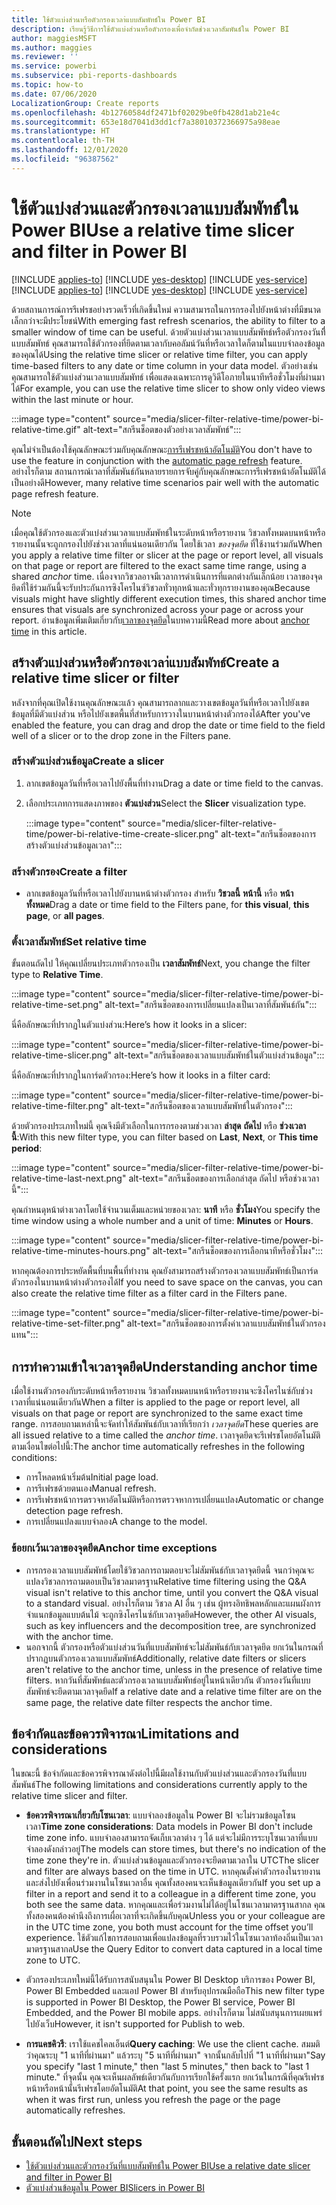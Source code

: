 ```yaml
---
title: ใช้ตัวแบ่งส่วนหรือตัวกรองเวลา่แบบสัมพัทธ์ใน Power BI
description: เรียนรู้วิธีการใช้ตัวแบ่งส่วนหรือตัวกรองเพื่อจำกัดช่วงเวลาสัมพันธ์ใน Power BI
author: maggiesMSFT
ms.author: maggies
ms.reviewer: ''
ms.service: powerbi
ms.subservice: pbi-reports-dashboards
ms.topic: how-to
ms.date: 07/06/2020
LocalizationGroup: Create reports
ms.openlocfilehash: 4b12760584df2471bf02029be0fb428d1ab21e4c
ms.sourcegitcommit: 653e18d7041d3dd1cf7a38010372366975a98eae
ms.translationtype: HT
ms.contentlocale: th-TH
ms.lasthandoff: 12/01/2020
ms.locfileid: "96387562"
---
```

# <a name="use-a-relative-time-slicer-and-filter-in-power-bi"></a><span data-ttu-id="d9f50-103">ใช้ตัวแบ่งส่วนและตัวกรองเวลาแบบสัมพัทธ์ใน Power BI</span><span class="sxs-lookup"><span data-stu-id="d9f50-103">Use a relative time slicer and filter in Power BI</span></span>

<span data-ttu-id="d9f50-104">[!INCLUDE [applies-to](../includes/applies-to.md)] [!INCLUDE [yes-desktop](../includes/yes-desktop.md)] [!INCLUDE [yes-service](../includes/yes-service.md)]</span><span class="sxs-lookup"><span data-stu-id="d9f50-104">[!INCLUDE [applies-to](../includes/applies-to.md)] [!INCLUDE [yes-desktop](../includes/yes-desktop.md)] [!INCLUDE [yes-service](../includes/yes-service.md)]</span></span>

<span data-ttu-id="d9f50-105">ด้วยสถานการณ์การรีเฟรชอย่างรวดเร็วที่เกิดขึ้นใหม่ ความสามารถในการกรองไปยังหน้าต่างที่มีขนาดเล็กกว่าจะมีประโยชน์</span><span class="sxs-lookup"><span data-stu-id="d9f50-105">With emerging fast refresh scenarios, the ability to filter to a smaller window of time can be useful.</span></span> <span data-ttu-id="d9f50-106">ด้วยตัวแบ่งส่วนเวลาแบบสัมพัทธ์หรือตัวกรองวันที่ี่แบบสัมพัทธ์ คุณสามารถใช้ตัวกรองที่ยึดตามเวลากับคอลัมน์วันที่หรือเวลาใดก็ตามในแบบจำลองข้อมูลของคุณได้</span><span class="sxs-lookup"><span data-stu-id="d9f50-106">Using the relative time slicer or relative time filter, you can apply time-based filters to any date or time column in your data model.</span></span> <span data-ttu-id="d9f50-107">ตัวอย่างเช่น คุณสามารถใช้ตัวแบ่งส่วนเวลาแบบสัมพัทธ์ เพื่อแสดงเฉพาะการดูวิดีโอภายในนาทีหรือชั่วโมงที่ผ่านมาได้</span><span class="sxs-lookup"><span data-stu-id="d9f50-107">For example, you can use the relative time slicer to show only video views within the last minute or hour.</span></span> 

:::image type="content" source="media/slicer-filter-relative-time/power-bi-relative-time.gif" alt-text="สกรีนช็อตของตัวอย่างเวลาสัมพัทธ์":::

<span data-ttu-id="d9f50-109">คุณไม่จำเป็นต้องใช้คุณลักษณะร่วมกับคุณลักษณะ[การรีเฟรชหน้าอัตโนมัติ](../create-reports/desktop-automatic-page-refresh.md)</span><span class="sxs-lookup"><span data-stu-id="d9f50-109">You don't have to use the feature in conjunction with the [automatic page refresh](../create-reports/desktop-automatic-page-refresh.md) feature.</span></span> <span data-ttu-id="d9f50-110">อย่างไรก็ตาม สถานการณ์เวลาที่สัมพันธ์กันหลายรายการจับคู่กับคุณลักษณะการรีเฟรชหน้าอัตโนมัติได้เป็นอย่างดี</span><span class="sxs-lookup"><span data-stu-id="d9f50-110">However, many relative time scenarios pair well with the automatic page refresh feature.</span></span>  

> [!NOTE]
> <span data-ttu-id="d9f50-111">เมื่อคุณใช้ตัวกรองและตัวแบ่งส่วนเวลาแบบสัมพัทธ์ในระดับหน้าหรือรายงาน วิชวลทั้งหมดบนหน้าหรือรายงานนั้นจะถูกกรองไปยังช่วงเวลาที่แน่นอนเดียวกัน โดยใช้เวลา *ของจุดยึด* ที่ใช้งานร่วมกัน</span><span class="sxs-lookup"><span data-stu-id="d9f50-111">When you apply a relative time filter or slicer at the page or report level, all visuals on that page or report are filtered to the exact same time range, using a shared *anchor* time.</span></span> <span data-ttu-id="d9f50-112">เนื่องจากวิชวลอาจมีเวลาการดำเนินการที่แตกต่างกันเล็กน้อย เวลาของจุดยึดที่ใช้ร่วมกันนี้จะรับประกันการซิงโครไนซ์วิชวลทั่วทุกหน้าและทั่วทุกรายงานของคุณ</span><span class="sxs-lookup"><span data-stu-id="d9f50-112">Because visuals might have slightly different execution times, this shared anchor time ensures that visuals are synchronized across your page or across your report.</span></span> <span data-ttu-id="d9f50-113">อ่านข้อมูลเพิ่มเติมเกี่ยวกับ[เวลาของจุดยึด](#understanding-anchor-time)ในบทความนี้</span><span class="sxs-lookup"><span data-stu-id="d9f50-113">Read more about [anchor time](#understanding-anchor-time) in this article.</span></span>

## <a name="create-a-relative-time-slicer-or-filter"></a><span data-ttu-id="d9f50-114">สร้างตัวแบ่งส่วนหรือตัวกรองเวลา่แบบสัมพัทธ์</span><span class="sxs-lookup"><span data-stu-id="d9f50-114">Create a relative time slicer or filter</span></span>

<span data-ttu-id="d9f50-115">หลังจากที่คุณเปิดใช้งานคุณลักษณะแล้ว คุณสามารถลากและวางเขตข้อมูลวันที่หรือเวลาไปยังเขตข้อมูลที่มีตัวแบ่งส่วน หรือไปยังเขตพื้นที่สำหรับการวางในบานหน้าต่างตัวกรองได้</span><span class="sxs-lookup"><span data-stu-id="d9f50-115">After you've enabled the feature, you can drag and drop the date or time field to the field well of a slicer or to the drop zone in the Filters pane.</span></span> 

### <a name="create-a-slicer"></a><span data-ttu-id="d9f50-116">สร้างตัวแบ่งส่วนข้อมูล</span><span class="sxs-lookup"><span data-stu-id="d9f50-116">Create a slicer</span></span>

1. <span data-ttu-id="d9f50-117">ลากเขตข้อมูลวันที่หรือเวลาไปยังพื้นที่ทำงาน</span><span class="sxs-lookup"><span data-stu-id="d9f50-117">Drag a date or time field to the canvas.</span></span>

2. <span data-ttu-id="d9f50-118">เลือกประเภทการแสดงภาพของ **ตัวแบ่งส่วน**</span><span class="sxs-lookup"><span data-stu-id="d9f50-118">Select the **Slicer** visualization type.</span></span>

    :::image type="content" source="media/slicer-filter-relative-time/power-bi-relative-time-create-slicer.png" alt-text="สกรีนช็อตของการสร้างตัวแบ่งส่วนข้อมูลเวลา":::

### <a name="create-a-filter"></a><span data-ttu-id="d9f50-120">สร้างตัวกรอง</span><span class="sxs-lookup"><span data-stu-id="d9f50-120">Create a filter</span></span>
 
- <span data-ttu-id="d9f50-121">ลากเขตข้อมูลวันที่หรือเวลาไปยังบานหน้าต่างตัวกรอง สำหรับ **วิชวลนี้** **หน้านี้** หรือ **หน้าทั้งหมด**</span><span class="sxs-lookup"><span data-stu-id="d9f50-121">Drag a date or time field to the Filters pane, for **this visual**, **this page**, or **all pages**.</span></span>

### <a name="set-relative-time"></a><span data-ttu-id="d9f50-122">ตั้งเวลาสัมพัทธ์</span><span class="sxs-lookup"><span data-stu-id="d9f50-122">Set relative time</span></span> 

<span data-ttu-id="d9f50-123">ขั้นตอนถัดไป ให้คุณเปลี่ยนประเภทตัวกรองเป็น **เวลาสัมพัทธ์**</span><span class="sxs-lookup"><span data-stu-id="d9f50-123">Next, you change the filter type to **Relative Time**.</span></span>

:::image type="content" source="media/slicer-filter-relative-time/power-bi-relative-time-set.png" alt-text="สกรีนช็อตของการเปลี่ยนแปลงเป็นเวลาที่สัมพันธ์กัน":::
 
<span data-ttu-id="d9f50-125">นี่คือลักษณะที่ปรากฏในตัวแบ่งส่วน:</span><span class="sxs-lookup"><span data-stu-id="d9f50-125">Here’s how it looks in a slicer:</span></span>

:::image type="content" source="media/slicer-filter-relative-time/power-bi-relative-time-slicer.png" alt-text="สกรีนช็อตของเวลาแบบสัมพัทธ์ในตัวแบ่งส่วนข้อมูล":::

<span data-ttu-id="d9f50-127">นี่คือลักษณะที่ปรากฏในการ์ดตัวกรอง:</span><span class="sxs-lookup"><span data-stu-id="d9f50-127">Here’s how it looks in a filter card:</span></span> 

:::image type="content" source="media/slicer-filter-relative-time/power-bi-relative-time-filter.png" alt-text="สกรีนช็อตของเวลาแบบสัมพัทธ์ในตัวกรอง":::
 
<span data-ttu-id="d9f50-129">ด้วยตัวกรองประเภทใหม่นี้ คุณจึงมีตัวเลือกในการกรองตามช่วงเวลา **ล่าสุด** **ถัดไป** หรือ **ช่วงเวลานี้**:</span><span class="sxs-lookup"><span data-stu-id="d9f50-129">With this new filter type, you can filter based on **Last**, **Next**, or **This time period**:</span></span> 

:::image type="content" source="media/slicer-filter-relative-time/power-bi-relative-time-last-next.png" alt-text="สกรีนช็อตของการเลือกล่าสุด ถัดไป หรือช่วงเวลานี้":::
 
<span data-ttu-id="d9f50-131">คุณกำหนดุหน้าต่างเวลาโดยใช้จำนวนเต็มและหน่วยของเวลา: **นาที** หรือ **ชั่วโมง**</span><span class="sxs-lookup"><span data-stu-id="d9f50-131">You specify the time window using a whole number and a unit of time: **Minutes** or **Hours**.</span></span>
 
:::image type="content" source="media/slicer-filter-relative-time/power-bi-relative-time-minutes-hours.png" alt-text="สกรีนช็อตของการเลือกนาทีหรือชั่วโมง":::

<span data-ttu-id="d9f50-133">หากคุณต้องการประหยัดพื้นที่บนพื้นที่ทำงาน คุณยังสามารถสร้างตัวกรองเวลาแบบสัมพัทธ์เป็นการ์ดตัวกรองในบานหน้าต่างตัวกรองได้</span><span class="sxs-lookup"><span data-stu-id="d9f50-133">If you need to save space on the canvas, you can also create the relative time filter as a filter card in the Filters pane.</span></span>

:::image type="content" source="media/slicer-filter-relative-time/power-bi-relative-time-set-filter.png" alt-text="สกรีนช็อตของการตั้งค่าเวลาแบบสัมพัทธ์ในตัวกรองแทน":::
 
## <a name="understanding-anchor-time"></a><span data-ttu-id="d9f50-135">การทำความเข้าใจเวลาจุดยึด</span><span class="sxs-lookup"><span data-stu-id="d9f50-135">Understanding anchor time</span></span>

<span data-ttu-id="d9f50-136">เมื่อใช้งานตัวกรองกับระดับหน้าหรือรายงาน วิชวลทั้งหมดบนหน้าหรือรายงานจะซิงโครไนซ์กับช่วงเวลาที่แน่นอนเดียวกัน</span><span class="sxs-lookup"><span data-stu-id="d9f50-136">When a filter is applied to the page or report level, all visuals on that page or report are synchronized to the same exact time range.</span></span> <span data-ttu-id="d9f50-137">การสอบถามเหล่านี้จะจัดทำให้สัมพันธ์กับเวลาที่เรียกว่า *เวลาจุดยึด*</span><span class="sxs-lookup"><span data-stu-id="d9f50-137">These queries are all issued relative to a time called the *anchor time*.</span></span> <span data-ttu-id="d9f50-138">เวลาจุดยึดจะรีเฟรชโดยอัตโนมัติตามเงื่อนไขต่อไปนี้:</span><span class="sxs-lookup"><span data-stu-id="d9f50-138">The anchor time automatically refreshes in the following conditions:</span></span>

- <span data-ttu-id="d9f50-139">การโหลดหน้าเริ่มต้น</span><span class="sxs-lookup"><span data-stu-id="d9f50-139">Initial page load.</span></span>
- <span data-ttu-id="d9f50-140">การรีเฟรชด้วยตนเอง</span><span class="sxs-lookup"><span data-stu-id="d9f50-140">Manual refresh.</span></span>
- <span data-ttu-id="d9f50-141">การรีเฟรชหน้าการตรวจหาอัตโนมัติหรือการตรวจหาการเปลี่ยนแปลง</span><span class="sxs-lookup"><span data-stu-id="d9f50-141">Automatic or change detection page refresh.</span></span>
- <span data-ttu-id="d9f50-142">การเปลี่ยนแปลงแบบจำลอง</span><span class="sxs-lookup"><span data-stu-id="d9f50-142">A change to the model.</span></span>

### <a name="anchor-time-exceptions"></a><span data-ttu-id="d9f50-143">ข้อยกเว้นเวลาของจุดยึด</span><span class="sxs-lookup"><span data-stu-id="d9f50-143">Anchor time exceptions</span></span>

- <span data-ttu-id="d9f50-144">การกรองเวลาแบบสัมพัทธ์โดยใช้วิชวลการถามตอบจะไม่สัมพันธ์กับเวลาจุดยึดนี้ จนกว่าคุณจะแปลงวิชวลการถามตอบเป็นวิชวลมาตรฐาน</span><span class="sxs-lookup"><span data-stu-id="d9f50-144">Relative time filtering using the Q&A visual isn't relative to this anchor time, until you convert the Q&A visual to a standard visual.</span></span> <span data-ttu-id="d9f50-145">อย่างไรก็ตาม วิชวล AI อื่น ๆ เช่น ผู้ทรงอิทธิพลหลักและแผนผังการจำแนกข้อมูลแบบต้นไม้ จะถูกซิงโครไนซ์กับเวลาจุดยึด</span><span class="sxs-lookup"><span data-stu-id="d9f50-145">However, the other AI visuals, such as key influencers and the decomposition tree, are synchronized with the anchor time.</span></span> 
- <span data-ttu-id="d9f50-146">นอกจากนี้ ตัวกรองหรือตัวแบ่งส่วนวันที่แบบสัมพัทธ์จะไม่สัมพันธ์กับเวลาจุดยึด ยกเว้นในกรณที่ปรากฏบนตัวกรองเวลาแบบสัมพัทธ์</span><span class="sxs-lookup"><span data-stu-id="d9f50-146">Additionally, relative date filters or slicers aren't relative to the anchor time, unless in the presence of relative time filters.</span></span> <span data-ttu-id="d9f50-147">หากวันที่สัมพัทธ์และตัวกรองเวลาแบบสัมพัทธ์อยู่ในหน้าเดียวกัน ตัวกรองวันที่แบบสัมพัทธ์จะยึดตามเวลาจุดยึด</span><span class="sxs-lookup"><span data-stu-id="d9f50-147">If a relative date and a relative time filter are on the same page, the relative date filter respects the anchor time.</span></span>

## <a name="limitations-and-considerations"></a><span data-ttu-id="d9f50-148">ข้อจำกัดและข้อควรพิจารณา</span><span class="sxs-lookup"><span data-stu-id="d9f50-148">Limitations and considerations</span></span>

<span data-ttu-id="d9f50-149">ในขณะนี้ ข้อจำกัดและข้อควรพิจารณาดังต่อไปนี้มีผลใช้งานกับตัวแบ่งส่วนและตัวกรองวันที่่แบบสัมพันธ์</span><span class="sxs-lookup"><span data-stu-id="d9f50-149">The following limitations and considerations currently apply to the relative time slicer and filter.</span></span>

- <span data-ttu-id="d9f50-150">**ข้อควรพิจารณาเกี่ยวกับโซนเวลา**: แบบจำลองข้อมูลใน Power BI จะไม่รวมข้อมูลโซนเวลา</span><span class="sxs-lookup"><span data-stu-id="d9f50-150">**Time zone considerations**: Data models in Power BI don't include time zone info.</span></span> <span data-ttu-id="d9f50-151">แบบจำลองสามารถจัดเก็บเวลาต่าง ๆ ได้ แต่จะไม่มีการระบุโซนเวลาที่แบบจำลองดังกล่าวอยู่</span><span class="sxs-lookup"><span data-stu-id="d9f50-151">The models can store times, but there's no indication of the time zone they're in.</span></span> <span data-ttu-id="d9f50-152">ตัวแบ่งส่วนข้อมูลและตัวกรองจะยึดตามเวลาใน UTC</span><span class="sxs-lookup"><span data-stu-id="d9f50-152">The slicer and filter are always based on the time in UTC.</span></span> <span data-ttu-id="d9f50-153">หากคุณตั้งค่าตัวกรองในรายงาน และส่งไปยังเพื่อนร่วมงานในโซนเวลาอื่น คุณทั้งสองคนจะเห็นข้อมูลเดียวกัน</span><span class="sxs-lookup"><span data-stu-id="d9f50-153">If you set up a filter in a report and send it to a colleague in a different time zone, you both see the same data.</span></span> <span data-ttu-id="d9f50-154">หากคุณและเพื่อร่วมงานไม่ได้อยู่ในโซนเวลามาตรฐานสากล คุณทั้งสองคนต้องคำนึงถึงการเผื่อเวลาที่จะเกิดขึ้นกับคุณ</span><span class="sxs-lookup"><span data-stu-id="d9f50-154">Unless you or your colleague are in the UTC time zone, you both must account for the time offset you’ll experience.</span></span> <span data-ttu-id="d9f50-155">ใช้ตัวแก้ไขการสอบถามเพื่อแปลงข้อมูลที่รวบรวมไว้ในโซนเวลาท้องถิ่นเป็นเวลามาตรฐานสากล</span><span class="sxs-lookup"><span data-stu-id="d9f50-155">Use the Query Editor to convert data captured in a local time zone to UTC.</span></span>
- <span data-ttu-id="d9f50-156">ตัวกรองประเภทใหม่นี้ได้รับการสนับสนุนใน Power BI Desktop บริการของ Power BI, Power BI Embedded และแอป Power BI สำหรับอุปกรณมือถือ</span><span class="sxs-lookup"><span data-stu-id="d9f50-156">This new filter type is supported in Power BI Desktop, the Power BI service, Power BI Embedded, and the Power BI mobile apps.</span></span> <span data-ttu-id="d9f50-157">อย่างไรก็ตาม ไม่สนับสนุนการเผยแพร่ไปยังเว็บ</span><span class="sxs-lookup"><span data-stu-id="d9f50-157">However, it isn't supported for Publish to web.</span></span>

- <span data-ttu-id="d9f50-158">**การแคชคิวรี**: เราใช้แคชไคลเอ็นต์</span><span class="sxs-lookup"><span data-stu-id="d9f50-158">**Query caching**: We use the client cache.</span></span> <span data-ttu-id="d9f50-159">สมมติว่าคุณระบุ "1 นาทีที่ผ่านมา" แล้วระบุ "5 นาทีที่ผ่านมา" จากนั้นกลับไปที่ "1 นาทีที่ผ่านมา"</span><span class="sxs-lookup"><span data-stu-id="d9f50-159">Say you specify "last 1 minute," then "last 5 minutes," then back to "last 1 minute."</span></span> <span data-ttu-id="d9f50-160">ที่จุดนั้น คุณจะเห็นผลลัพธ์เดียวกันกับการเรียกใช้ครั้งแรก ยกเว้นในกรณีที่คุณรีเฟรชหน้าหรือหน้านั้นรีเฟรชโดยอัตโนมัติ</span><span class="sxs-lookup"><span data-stu-id="d9f50-160">At that point, you see the same results as when it was first run, unless you refresh the page or the page automatically refreshes.</span></span>

## <a name="next-steps"></a><span data-ttu-id="d9f50-161">ขั้นตอนถัดไป</span><span class="sxs-lookup"><span data-stu-id="d9f50-161">Next steps</span></span>

- [<span data-ttu-id="d9f50-162">ใช้ตัวแบ่งส่วนและตัวกรองวันที่แบบสัมพัทธ์ใน Power BI</span><span class="sxs-lookup"><span data-stu-id="d9f50-162">Use a relative date slicer and filter in Power BI</span></span>](../visuals/desktop-slicer-filter-date-range.md)
- [<span data-ttu-id="d9f50-163">ตัวแบ่งส่วนข้อมูลใน Power BI</span><span class="sxs-lookup"><span data-stu-id="d9f50-163">Slicers in Power BI</span></span>](../visuals/power-bi-visualization-slicers.md)
